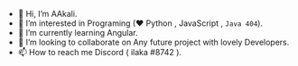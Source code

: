 - 👋 Hi, I’m AAkali.
- 👀 I’m interested in Programing (♥ Python , JavaScript , `Java 404`).
- 🌱 I’m currently learning Angular.
- 💞️ I’m looking to collaborate on Any future project with lovely Developers.
- 📫 How to reach me Discord ( ilaka #8742 ).
